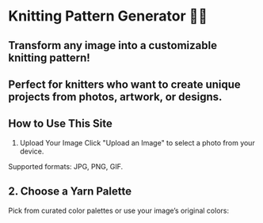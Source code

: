 # Knitting Pattern Generator 🧶✨
## Transform any image into a customizable knitting pattern!
## Perfect for knitters who want to create unique projects from photos, artwork, or designs.

## How to Use This Site
1. Upload Your Image
Click "Upload an Image" to select a photo from your device.

Supported formats: JPG, PNG, GIF.

## 2. Choose a Yarn Palette
Pick from curated color palettes or use your image’s original colors:
